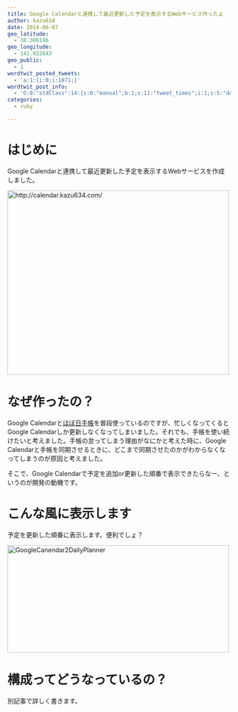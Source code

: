 ```yaml
---
title: Google Calendarと連携して最近更新した予定を表示するWebサービス作ったよ
author: kazu634
date: 2014-06-07
geo_latitude:
  - 38.306186
geo_longitude:
  - 141.022643
geo_public:
  - 1
wordtwit_posted_tweets:
  - 'a:1:{i:0;i:1871;}'
wordtwit_post_info:
  - 'O:8:"stdClass":14:{s:6:"manual";b:1;s:11:"tweet_times";i:1;s:5:"delay";s:1:"0";s:7:"enabled";s:1:"1";s:10:"separation";i:60;s:7:"version";s:3:"3.7";s:14:"tweet_template";s:142:"ブログに新しい記事を投稿したよ: Google Calendarと連携して最近更新した予定を表示するWebサービ…  - [link] ";s:6:"status";i:2;s:6:"result";a:0:{}s:13:"tweet_counter";i:2;s:13:"tweet_log_ids";a:1:{i:0;i:1871;}s:9:"hash_tags";a:0:{}s:8:"accounts";a:1:{i:0;s:7:"kazu634";}s:4:"text";s:161:"ブログに新しい記事を投稿したよ: Google Calendarと連携して最近更新した予定を表示するWebサービ…  - http://tinyurl.com/q2ycbw6";}'
categories:
  - ruby

---
```

# はじめに

Google Calendarと連携して最近更新した予定を表示するWebサービスを作成しました。

<a href="https://www.flickr.com/photos/42332031@N02/14179337267" onclick="__gaTracker('send', 'event', 'outbound-article', 'https://www.flickr.com/photos/42332031@N02/14179337267', '');" title="http://calendar.kazu634.com/ by Kazuhiro MUSASHI, on Flickr"><img class="aligncenter" src="https://farm3.staticflickr.com/2909/14179337267_b60fe80314.jpg" alt="http://calendar.kazu634.com/" width="500" height="415" /></a>

# なぜ作ったの？

Google Calendarと<a href="http://www.1101.com/store/techo/" onclick="__gaTracker('send', 'event', 'outbound-article', 'http://www.1101.com/store/techo/', 'ほぼ日手帳');">ほぼ日手帳</a>を普段使っているのですが、忙しくなってくるとGoogle Calendarしか更新しなくなってしまいました。それでも、手帳を使い続けたいと考えました。手帳の怠ってしまう理由がなにかと考えた時に、Google Calendarと手帳を同期させるときに、どこまで同期させたのかがわからなくなってしまうのが原因と考えました。

そこで、Google Calendarで予定を追加or更新した順番で表示できたらなー、というのが開発の動機です。

# こんな風に表示します

予定を更新した順番に表示します。便利でしょ？

<a href="https://www.flickr.com/photos/42332031@N02/14104108240" onclick="__gaTracker('send', 'event', 'outbound-article', 'https://www.flickr.com/photos/42332031@N02/14104108240', '');" title="GoogleCanendar2DailyPlanner by Kazuhiro MUSASHI, on Flickr"><img class="aligncenter" src="https://farm3.staticflickr.com/2904/14104108240_51b4725de2.jpg" alt="GoogleCanendar2DailyPlanner" width="500" height="242" /></a>

# 構成ってどうなっているの？

別記事で詳しく書きます。
